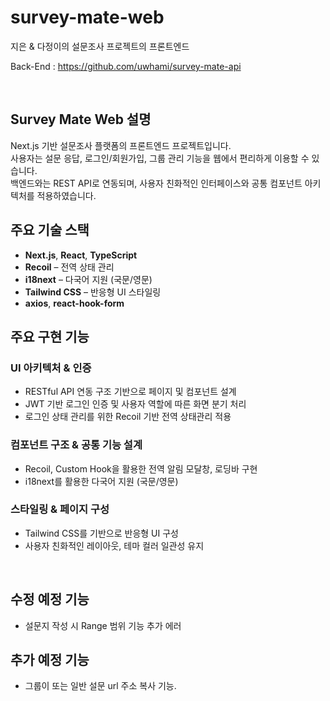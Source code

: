 # survey-mate-web
지은 &amp; 다정이의 설문조사 프로젝트의 프론트엔드

Back-End : https://github.com/uwhami/survey-mate-api

&nbsp;

## Survey Mate Web 설명

Next.js 기반 설문조사 플랫폼의 프론트엔드 프로젝트입니다.  
사용자는 설문 응답, 로그인/회원가입, 그룹 관리 기능을 웹에서 편리하게 이용할 수 있습니다.  
백엔드와는 REST API로 연동되며, 사용자 친화적인 인터페이스와 공통 컴포넌트 아키텍처를 적용하였습니다.


##  주요 기술 스택

- **Next.js**, **React**, **TypeScript**
- **Recoil** – 전역 상태 관리
- **i18next** – 다국어 지원 (국문/영문)
- **Tailwind CSS** – 반응형 UI 스타일링
- **axios**, **react-hook-form**


## 주요 구현 기능

### UI 아키텍처 & 인증
- RESTful API 연동 구조 기반으로 페이지 및 컴포넌트 설계
- JWT 기반 로그인 인증 및 사용자 역할에 따른 화면 분기 처리
- 로그인 상태 관리를 위한 Recoil 기반 전역 상태관리 적용

### 컴포넌트 구조 & 공통 기능 설계
- Recoil, Custom Hook을 활용한 전역 알림 모달창, 로딩바 구현
- i18next를 활용한 다국어 지원 (국문/영문)

### 스타일링 & 페이지 구성
- Tailwind CSS를 기반으로 반응형 UI 구성
- 사용자 친화적인 레이아웃, 테마 컬러 일관성 유지

&nbsp;
## 수정 예정 기능
- 설문지 작성 시 Range 범위 기능 추가 에러

## 추가 예정 기능
- 그룹이 또는 일반 설문 url 주소 복사 기능.
